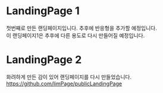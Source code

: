 # LandingPage 1
첫번째로 만든 랜딩페이지입니다. 추후에 반응형을 추가할 예정입니다.<br/>
이 랜딩페이지1은 추후에 다른 용도로 다시 만들어질 예정입니다.<br/>
# LandingPage 2
화려하게 만든 감이 있어 랜딩페이지를 다시 만들었습니다. https://github.com/limPage/publicLandingPage <br/>


